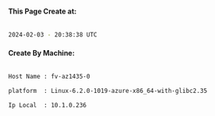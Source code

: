 
   
#### This Page Create at:

```bash

2024-02-03 - 20:38:38 UTC

```

#### Create By Machine:

```bash

Host Name : fv-az1435-0

platform  : Linux-6.2.0-1019-azure-x86_64-with-glibc2.35

Ip Local  : 10.1.0.236

```


